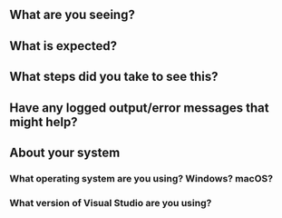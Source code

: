 <!--
Thank you so much for your contribution. Before you submit an issue, please read the following:

1. Ensure you have read over contribution guidelines in the README: https://github.com/XamarinUniversity/IOS215/blob/master/README.md.

2. If you have a question, please submit it via the Xamarin University forum: https://forums.xamarin.com/categories/university

3. Delete everything in this comment block.
-->

## What are you seeing?

## What is expected?

## What steps did you take to see this?

## Have any logged output/error messages that might help?

## About your system

### What operating system are you using? Windows? macOS?

### What version of Visual Studio are you using?
